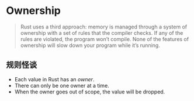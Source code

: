 # Ownership

> Rust uses a third approach: memory is managed through a system of ownership with a set of rules that the compiler checks. If any of the rules are violated, the program won’t compile. None of the features of ownership will slow down your program while it’s running.

## 规则怪谈

- Each value in Rust has an *owner*.
- There can only be one owner at a time.
- When the owner goes out of scope, the value will be dropped.